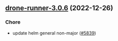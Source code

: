 

## [drone-runner-3.0.6](https://github.com/truecharts/charts/compare/drone-runner-3.0.5...drone-runner-3.0.6) (2022-12-26)

### Chore

- update helm general non-major ([#5839](https://github.com/truecharts/charts/issues/5839))
  
  
